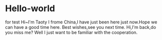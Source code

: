 # Hello-world
for test
Hi~I'm Taoty I frome China,I have just been here just now.Hope we can have a good time here.
Best wishes,see you next time.
Hi,I'm back,do you miss me? 
Well I just want to be familiar with the cooperation.
